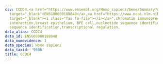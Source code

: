 ```yaml
---
csv: CCDC4,<a href="https://www.ensembl.org/Homo_sapiens/Gene/Summary?db=core;g=ENSG00000188848"
  target="_blank">ENSG00000188848</a>,<a href="https://www.ncbi.nlm.nih.gov/pubmed/22863008"
  target="_blank"><i class="fas fa-file"></i></a>",chromatin immunoprecipitation assay,direct
  interaction,breast epithelium, BPE cell,nucleotide sequence identification,nucleotide
  sequence identification,transcriptional regulation,
data_alias: CCDC4
data_id: ENSG00000188848
data_numevidence: 1
data_species: Homo sapiens
data_taxid: '9606'
title: CCDC4
---
```

